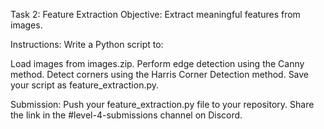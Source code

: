Task 2: Feature Extraction
Objective:
Extract meaningful features from images.

Instructions:
Write a Python script to:

Load images from images.zip.
Perform edge detection using the Canny method.
Detect corners using the Harris Corner Detection method.
Save your script as feature_extraction.py.

Submission:
Push your feature_extraction.py file to your repository.
Share the link in the #level-4-submissions channel on Discord.
